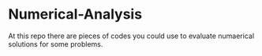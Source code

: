 # Numerical-Analysis

At this repo there are pieces of codes you could use to evaluate numaerical solutions for some problems.
